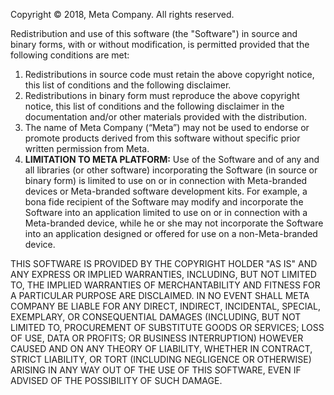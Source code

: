 Copyright © 2018, Meta Company.  All rights reserved.

Redistribution and use of this software (the "Software") in source and binary forms, with or without modification, is permitted provided that the following conditions are met:

1. Redistributions in source code must retain the above copyright notice, this list of conditions and the following disclaimer.
1. Redistributions in binary form must reproduce the above copyright notice, this list of conditions and the following disclaimer in the documentation and/or other materials provided with the distribution.
1. The name of Meta Company (“Meta”) may not be used to endorse or promote products derived from this software without specific prior written permission from Meta.
1. **LIMITATION TO META PLATFORM:** Use of the Software and of any and all libraries (or other software) incorporating the Software (in source or binary form) is limited to use on or in connection with Meta-branded devices or Meta-branded software development kits.  For example, a bona fide recipient of the Software may modify and incorporate the Software into an application limited to use on or in connection with a Meta-branded device, while he or she may not incorporate the Software into an application designed or offered for use on a non-Meta-branded device.

THIS SOFTWARE IS PROVIDED BY THE COPYRIGHT HOLDER "AS IS" AND ANY EXPRESS OR IMPLIED WARRANTIES, INCLUDING, BUT NOT LIMITED TO, THE IMPLIED WARRANTIES OF MERCHANTABILITY AND FITNESS FOR A PARTICULAR PURPOSE ARE DISCLAIMED.  IN NO EVENT SHALL META COMPANY BE LIABLE FOR ANY DIRECT, INDIRECT, INCIDENTAL, SPECIAL, EXEMPLARY, OR CONSEQUENTIAL DAMAGES (INCLUDING, BUT NOT LIMITED TO, PROCUREMENT OF SUBSTITUTE GOODS OR SERVICES; LOSS OF USE, DATA OR PROFITS; OR BUSINESS INTERRUPTION) HOWEVER CAUSED AND ON ANY THEORY OF LIABILITY, WHETHER IN CONTRACT, STRICT LIABILITY, OR TORT (INCLUDING NEGLIGENCE OR OTHERWISE) ARISING IN ANY WAY OUT OF THE USE OF THIS SOFTWARE, EVEN IF ADVISED OF THE POSSIBILITY OF SUCH DAMAGE.
